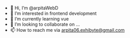 - 👋 Hi, I’m @arpitaWebD
- 👀 I’m interested in frontend development
- 🌱 I’m currently learning vue
- 💞️ I’m looking to collaborate on ...
- 📫 How to reach me via arpita06.exhibyte@gmail.com

<!---
arpitaWebD/arpitaWebD is a ✨ special ✨ repository because its `README.md` (this file) appears on your GitHub profile.
You can click the Preview link to take a look at your changes.
--->
